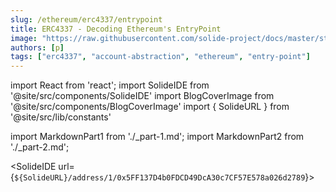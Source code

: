 ```yaml
---
slug: /ethereum/erc4337/entrypoint
title: ERC4337 - Decoding Ethereum's EntryPoint
image: "https://raw.githubusercontent.com/solide-project/docs/master/static/img/blog/ethereum-entry-point.png"
authors: [p]
tags: ["erc4337", "account-abstraction", "ethereum", "entry-point"]
---
```


import React from 'react';
import SolideIDE from '@site/src/components/SolideIDE'
import BlogCoverImage from '@site/src/components/BlogCoverImage'
import { SolideURL } from '@site/src/lib/constants'

import MarkdownPart1 from './_part-1.md';
import MarkdownPart2 from './_part-2.md';

<BlogCoverImage 
  src="https://raw.githubusercontent.com/solide-project/docs/master/static/img/blog/ethereum-entry-point.png" />
<SolideIDE 
  url={`${SolideURL}/address/1/0x5FF137D4b0FDCD49DcA30c7CF57E578a026d2789`}>
</SolideIDE>
<MarkdownPart1 />
<MarkdownPart2 />
